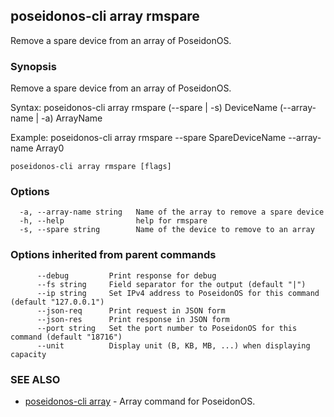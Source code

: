 ## poseidonos-cli array rmspare

Remove a spare device from an array of PoseidonOS.

### Synopsis

Remove a spare device from an array of PoseidonOS.

Syntax:
	poseidonos-cli array rmspare (--spare | -s) DeviceName (--array-name | -a) ArrayName

Example: 
	poseidonos-cli array rmspare --spare SpareDeviceName --array-name Array0
          

```
poseidonos-cli array rmspare [flags]
```

### Options

```
  -a, --array-name string   Name of the array to remove a spare device
  -h, --help                help for rmspare
  -s, --spare string        Name of the device to remove to an array
```

### Options inherited from parent commands

```
      --debug         Print response for debug
      --fs string     Field separator for the output (default "|")
      --ip string     Set IPv4 address to PoseidonOS for this command (default "127.0.0.1")
      --json-req      Print request in JSON form
      --json-res      Print response in JSON form
      --port string   Set the port number to PoseidonOS for this command (default "18716")
      --unit          Display unit (B, KB, MB, ...) when displaying capacity
```

### SEE ALSO

* [poseidonos-cli array](poseidonos-cli_array.md)	 - Array command for PoseidonOS.

